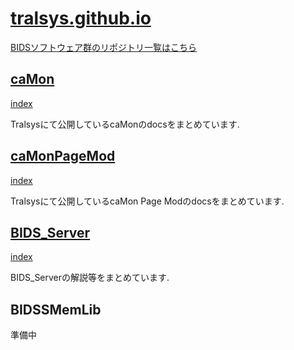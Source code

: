 # [tralsys.github.io](https://tralsys.github.io)

[BIDSソフトウェア群のリポジトリ一覧はこちら](/BIDS/index.md)

## [caMon](caMon/index.md)
[index](caMon/index.md)

Tralsysにて公開しているcaMonのdocsをまとめています.

## [caMonPageMod](caMonPageMod/index.md)
[index](caMonPageMod/index.md)

Tralsysにて公開しているcaMon Page Modのdocsをまとめています.

## [BIDS_Server](BIDS_Server/index.md)
[index](BIDS_Server/index.md)

BIDS_Serverの解説等をまとめています.

## BIDSSMemLib
準備中
